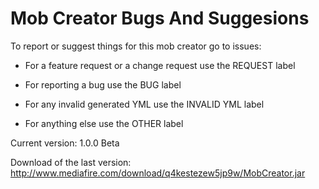 # Mob Creator Bugs And Suggesions

To report or suggest things for this mob creator go to issues:

* For a feature request or a change request use the REQUEST label

* For reporting a bug use the BUG label

* For any invalid generated YML use the INVALID YML label

* For anything else use the OTHER label

Current version: 1.0.0 Beta

Download of the last version:
http://www.mediafire.com/download/q4kestezew5jp9w/MobCreator.jar

